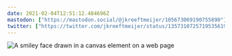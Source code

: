 ```yaml
---
date: 2021-02-04T12:51:12.484696Z
mastodon: ["https://mastodon.social/@jkreeftmeijer/105673069190755890"]
twitter: ["https://twitter.com/jkreeftmeijer/status/1357310725719535619"]
---
```

![A smiley face drawn in a canvas element on a web page](/media/Screen%20Shot%202021-02-04%20at%2013.49.36.png)
